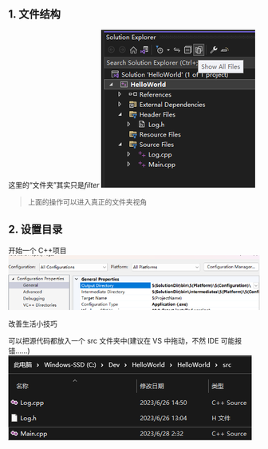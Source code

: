 ## 1. 文件结构

这里的“文件夹”其实只是*filter*
![](./storage%20bag/Pasted%20image%2020230627181056.png)

> 上面的操作可以进入真正的文件夹视角

## 2. 设置目录

开始一个 C++项目
![](./storage%20bag/Pasted%20image%2020230627202508.png)

改善生活小技巧

可以把源代码都放入一个 src 文件夹中(建议在 VS 中拖动，不然 IDE 可能报错......)
![](./storage%20bag/Pasted%20image%2020230701105726.png)
